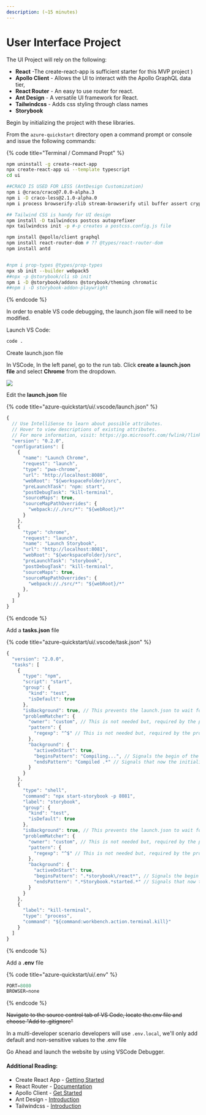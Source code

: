 ```yaml
---
description: (~15 minutes)
---
```


# User Interface Project

The UI Project will rely on the following:

* **React** -The create-react-app is sufficient starter for this MVP project )
* **Apollo Client** - Allows the UI to interact with the Apollo GraphQL data tier,&#x20;
* **React Router** - An easy to use router for react.
* **Ant Design** - A versatile UI framework for React.&#x20;
* **Tailwindcss** - Adds css styling through class names
* **Storybook**&#x20;

Begin by initializing the project with these libraries.&#x20;

From the `azure-quickstart` directory open a command prompt or console and issue the following commands:

{% code title="Terminal / Command Propt" %}
```bash
npm uninstall -g create-react-app
npx create-react-app ui --template typescript
cd ui

##CRACO IS USED FOR LESS (AntDesign Customization)
npm i @craco/craco@7.0.0-alpha.3 
npm i -D craco-less@2.1.0-alpha.0
npm i process browserify-zlib stream-browserify util buffer assert crypto-browserify

## Tailwind CSS is handy for UI design
npm install -D tailwindcss postcss autoprefixer
npx tailwindcss init -p #-p creates a postcss.config.js file

npm install @apollo/client graphql
npm install react-router-dom # ?? @types/react-router-dom
npm install antd


#npm i prop-types @types/prop-types
npx sb init --builder webpack5
##npx -p @storybook/cli sb init
npm i -D @storybook/addons @storybook/theming chromatic
##npm i -D storybook-addon-playwright
```
{% endcode %}

In order to enable VS code debugging, the launch.json file will need to be modified.

Launch VS Code:

```bash
code .
```

Create launch.json file

In VSCode, In the left panel, go to the run tab. Click **create a launch.json file** and select **Chrome** from the dropdown.

![](<../../../.gitbook/assets/image (4).png>)

Edit the **launch.json** file

{% code title="azure-quickstart/ui/.vscode/launch.json" %}
```javascript
{
  // Use IntelliSense to learn about possible attributes.
  // Hover to view descriptions of existing attributes.
  // For more information, visit: https://go.microsoft.com/fwlink/?linkid=830387
  "version": "0.2.0",
  "configurations": [
    {
      "name": "Launch Chrome",
      "request": "launch",
      "type": "pwa-chrome",
      "url": "http://localhost:8080",
      "webRoot": "${workspaceFolder}/src",
      "preLaunchTask": "npm: start",
      "postDebugTask": "kill-terminal",
      "sourceMaps": true,
      "sourceMapPathOverrides": {
        "webpack://./src/*": "${webRoot}/*"
      }
    },
    {
      "type": "chrome",
      "request": "launch",
      "name": "Launch Storybook",
      "url": "http://localhost:8081",
      "webRoot": "${workspaceFolder}/src",
      "preLaunchTask": "storybook",
      "postDebugTask": "kill-terminal",
      "sourceMaps": true,
      "sourceMapPathOverrides": {
        "webpack://./src/*": "${webRoot}/*"
      },
    }
  ]
}
```
{% endcode %}

Add a **tasks.json** file

{% code title="azure-quickstart/ui/.vscode/task.json" %}
```javascript
{
  "version": "2.0.0",
  "tasks": [
    {
      "type": "npm",
      "script": "start",
      "group": {
        "kind": "test",
        "isDefault": true
      },
      "isBackground": true, // This prevents the launch.json to wait for the completion of the task
      "problemMatcher": {
        "owner": "custom", // This is not needed but, required by the problemMatcher Object
        "pattern": {
          "regexp": "^$" // This is not needed but, required by the problemMatcher Object
        },
        "background": {
          "activeOnStart": true,
          "beginsPattern": "Compiling...", // Signals the begin of the Task
          "endsPattern": "Compiled .*" // Signals that now the initialization of the task is complete
        }
      }
    },
    {
      "type": "shell",
      "command": "npx start-storybook -p 8081",
      "label": "storybook",
      "group": {
        "kind": "test",
        "isDefault": true
      },
      "isBackground": true, // This prevents the launch.json to wait for the completion of the task
      "problemMatcher": {
        "owner": "custom", // This is not needed but, required by the problemMatcher Object
        "pattern": {
          "regexp": "^$" // This is not needed but, required by the problemMatcher Object
        },
        "background": {
          "activeOnStart": true,
          "beginsPattern": ".*storybook\/react*", // Signals the begin of the Task
          "endsPattern": ".*Storybook.*started.*" // Signals that now the initialization of the task is complete
        }
      }
    },
    {
      "label": "kill-terminal",
      "type": "process",
      "command": "${command:workbench.action.terminal.kill}"
    }
  ]
}
```
{% endcode %}

Add a **.env** file

{% code title="azure-quickstart/ui/.env" %}
```javascript
PORT=8080
BROWSER=none
```
{% endcode %}

~~Navigate to the source control tab of VS Code, locate the.env file and choose "Add to .gitignore"~~

In a multi-developer scenario developers will use `.env.local`, we'll only add default and non-sensitive values to the .env file

Go Ahead and launch the website by using VSCode Debugger.

#### Additional Reading:

* Create React App - [Getting Started](https://create-react-app.dev/docs/getting-started)
* React Router - [Documentation](https://reactrouter.com/web/guides/quick-start)
* Apollo Client - [Get Started](https://www.apollographql.com/docs/react/get-started/)
* Ant Design - [Introduction](https://ant.design/docs/react/introduce)
* Tailwindcss - [Introduction](https://tailwindcss.com/)
